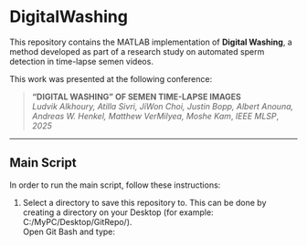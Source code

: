 # DigitalWashing

This repository contains the MATLAB implementation of **Digital Washing**, a method developed as part of a research study on automated sperm detection in time-lapse semen videos.

This work was presented at the following conference:
> **“DIGITAL WASHING” OF SEMEN TIME-LAPSE IMAGES**  
> *Ludvik Alkhoury, Atilla Sivri, JiWon Choi, Justin Bopp, Albert Anouna, Andreas W. Henkel, Matthew VerMilyea, Moshe Kam*, *IEEE MLSP*, *2025*

---

## Main Script

In order to run the main script, follow these instructions:

1) Select a directory to save this repository to. This can be done by creating a directory on your Desktop (for example: C:/MyPC/Desktop/GitRepo/).  
Open Git Bash and type:
